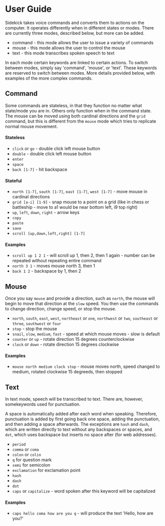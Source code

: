 # User Guide

Sidekick takes voice commands and converts them to actions on the computer. It operates differently when in different states or modes. There are currently three modes, described below, but more can be added.

- command - this mode allows the user to issue a variety of commands
- mouse - this mode allows the user to control the mouse
- text - this mode transcribes spoken speech to text

In each mode certain keywords are linked to certain actions. To switch between modes, simply say 'command', 'mouse', or 'text'. These keywords are reserved to switch between modes. More details provided below, with examples of the more complex commands. 

## Command

Some commands are stateless, in that they function no matter what state/mode you are in. Others only function when in the command state. The mouse can be moved using both cardinal directions and the `grid` command, but this is different from the `mouse` mode which tries to replicate normal mouse movement. 

#### Stateless

- `click` or `go` - double click left mouse button
- `double` - double click left mouse button
- `enter` 
- `space`
- `back [1-7]` - hit backspace 

#### Stateful

- `north [1-7]`, `south [1-7]`, `east [1-7]`, `west [1-7]` - move mouse in cardinal directions 
- `grid [a-i] [1-9]` - snap mouse to a point on a grid (like in chess or battleship - move to a1 would be near bottom left, i9 top right)
- `up`, `left`, `down`, `right` - arrow keys
- `copy`
- `paste`
- `save`
- `scroll [up,down,left,right] [1-7]` 

#### Examples

- `scroll up 1 2 1` - will scroll up 1, then 2, then 1 again - number can be repeated without repeating entire command
- `north 3 1` - moves mouse north 3, then 1
- `back 1 2` - backspace by 1, then 2

## Mouse

Once you say `mouse` and provide a direction, such as `north`, the mouse will begin to move that direction at the `slow` speed. You then use the commands to change direction, change speed, or stop the mouse. 

- `north`, `south`, `east`, `west`, `northeast` or `one`, `northwest` or `two`, `southeast` or `three`, `southwest` or `four`
- `stop` - stop the mouse
- `snail`, `slow`, `medium`, `fast` - speed at which mouse moves - slow is default
- `counter` or `up` - rotate direction 15 degrees counterclockwise
- `clock` or `down` - rotate direction 15 degrees clockwise

#### Examples

- `mouse north medium clock stop` - mouse moves north, speed changed to medium, rotated clockwise 15 degreeds, then stopped

## Text

In text mode, speech will be transcribed to text. There are, however, somekeywords used for punctuation. 

A space is automatically added after each word when speaking. Therefore, punctuation is added by first going back one space, adding the punctuation, and then adding a space afterwards. The exceptions are `hash` and `dash`, which are written directly to text without any backspaces or spaces, and `dot`, which uses backspace but inserts no space after (for web addresses).

- `period`
- `comma` or `coma`
- `colon` or `colin`
- `q` for question mark
- `semi` for semicolon
- `exclamation` for exclamation point
- `hash`
- `dash`
- `dot`
- `caps` or `capitalize` - word spoken after this keyword will be capitalized

#### Examples

- `caps hello coma how are you q` - will produce the text 'Hello, how are you?'